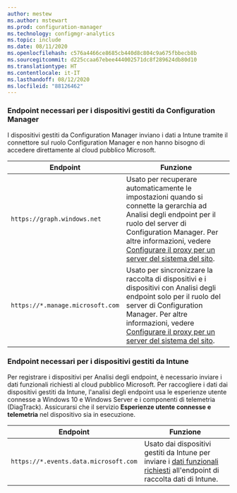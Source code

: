 ```yaml
---
author: mestew
ms.author: mstewart
ms.prod: configuration-manager
ms.technology: configmgr-analytics
ms.topic: include
ms.date: 08/11/2020
ms.openlocfilehash: c576a4466ce8685cb440d8c804c9a675fbbecb8b
ms.sourcegitcommit: d225ccaa67ebee444002571dc8f289624db80d10
ms.translationtype: HT
ms.contentlocale: it-IT
ms.lasthandoff: 08/12/2020
ms.locfileid: "88126462"
---
```

### <a name="endpoints-required-for-configuration-manager-managed-devices"></a>Endpoint necessari per i dispositivi gestiti da Configuration Manager

I dispositivi gestiti da Configuration Manager inviano i dati a Intune tramite il connettore sul ruolo Configuration Manager e non hanno bisogno di accedere direttamente al cloud pubblico Microsoft.

| Endpoint  | Funzione  |
|-----------|-----------|
| `https://graph.windows.net` | Usato per recuperare automaticamente le impostazioni quando si connette la gerarchia ad Analisi degli endpoint per il ruolo del server di Configuration Manager. Per altre informazioni, vedere [Configurare il proxy per un server del sistema del sito](../proxy-server-support.md#configure-the-proxy-for-a-site-system-server). |
| `https://*.manage.microsoft.com` | Usato per sincronizzare la raccolta di dispositivi e i dispositivi con Analisi degli endpoint solo per il ruolo del server di Configuration Manager. Per altre informazioni, vedere [Configurare il proxy per un server del sistema del sito](../proxy-server-support.md#configure-the-proxy-for-a-site-system-server). |

### <a name="endpoints-required-for-intune-managed-devices"></a>Endpoint necessari per i dispositivi gestiti da Intune

Per registrare i dispositivi per Analisi degli endpoint, è necessario inviare i dati funzionali richiesti al cloud pubblico Microsoft. Per raccogliere i dati dai dispositivi gestiti da Intune, l'analisi degli endpoint usa le esperienze utente connesse a Windows 10 e Windows Server e i componenti di telemetria (DiagTrack). Assicurarsi che il servizio **Esperienze utente connesse e telemetria** nel dispositivo sia in esecuzione.

| Endpoint  | Funzione  |
|-----------|-----------|
| `https://*.events.data.microsoft.com` | Usato dai dispositivi gestiti da Intune per inviare i [dati funzionali richiesti](../../../../../analytics/data-collection.md#bkmk_datacollection) all'endpoint di raccolta dati di Intune. |
